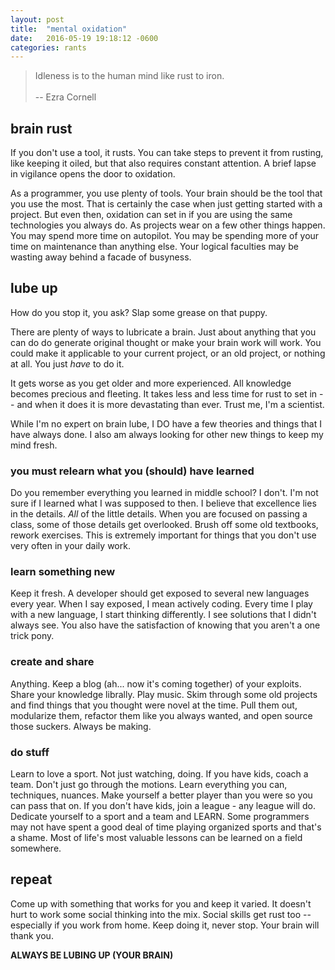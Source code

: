```yaml
---
layout: post
title:  "mental oxidation"
date:   2016-05-19 19:18:12 -0600
categories: rants
---
```


> Idleness is to the human mind like rust to iron.
> <br /><br />
> -- Ezra Cornell

brain rust
-------------------------------------------------------------------------------

If you don't use a tool, it rusts. You can take steps to prevent it from 
rusting, like keeping it oiled, but that also requires constant attention. A 
brief lapse in vigilance opens the door to oxidation.

As a programmer, you use plenty of tools. Your brain should be the tool that 
you use the most. That is certainly the case when just getting started
with a project. But even then, oxidation can set in if you are using the same 
technologies you always do. As projects wear on a few other things happen. 
You may spend more time on autopilot. You may be spending more of your time
on maintenance than anything else. Your logical faculties may be wasting away 
behind a facade of busyness.

lube up
-------------------------------------------------------------------------------

How do you stop it, you ask? Slap some grease on that puppy.

There are plenty of ways to lubricate a brain. Just about anything that 
you can do do generate original thought or make your brain work will work. 
You could make it applicable to your current project, or an old project, or
nothing at all. You just *have* to do it.

It gets worse as you get older and more experienced. All knowledge becomes
precious and fleeting. It takes less and less time for rust to set in -- and
when it does it is more devastating than ever. Trust me, I'm a 
scientist.  

While I'm no expert on brain lube, I DO have a few theories and things that I
have always done. I also am always looking for other new things to keep my mind
fresh.

### you must relearn what you (should) have learned

Do you remember everything you learned in middle school? I don't. I'm not sure 
if I learned what I was supposed to then. I believe that excellence lies in the
details. *All* of the little details. When you are focused on passing a class, 
some of those details get overlooked. Brush off some old textbooks, rework 
exercises. This is extremely important for things that you don't use very 
often in your daily work. 

### learn something new

Keep it fresh. A developer should get exposed to several new languages every 
year. When I say exposed, I mean actively coding. Every time I play with a new 
language, I start thinking differently. I see solutions that I didn't always 
see. You also have the satisfaction of knowing that you aren't a one trick 
pony.

### create and share

Anything. Keep a blog (ah... now it's coming together) of your exploits. Share
your knowledge librally. Play music. Skim through some old projects and find 
things that you thought were novel at the time. Pull them out, modularize them,
refactor them like you always wanted, and open source those suckers. Always 
be making.

### do stuff

Learn to love a sport. Not just watching, doing. If you have kids, coach a 
team. Don't just go through the motions. Learn everything you can, techniques,
nuances. Make yourself a better player than you were so you can pass that 
on. If you don't have kids, join a league - any league will do. Dedicate 
yourself to a sport and a team and LEARN. Some programmers may not have 
spent a good deal of time playing organized sports and that's a shame. Most
of life's most valuable lessons can be learned on a field somewhere.

repeat
-------------------------------------------------------------------------------

Come up with something that works for you and keep it varied. It doesn't hurt
to work some social thinking into the mix. Social skills get rust too -- 
especially if you work from home. Keep doing it, never stop. Your brain will 
thank you.

**ALWAYS BE LUBING UP (YOUR BRAIN)**
